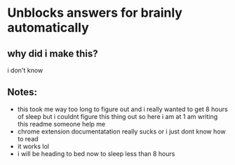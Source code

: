 # Unblocks answers for brainly automatically

## why did i make this?

i don't know

## Notes:
- this took me way too long to figure out and i really wanted to get 8 hours of sleep but i couldnt figure this thing out so here i am at 1 am writing this readme someone help me
- chrome extension documentatation really sucks or i just dont know how to read
- it works lol
- i will be heading to bed now to sleep less than 8 hours